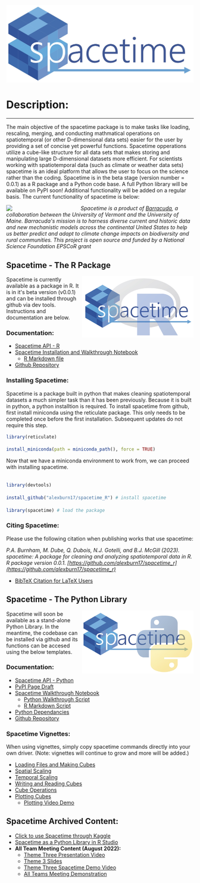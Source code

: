 ![spacetime logo](img/barraLogo.png)

# Description:

***
The main objective of the spacetime package is to make tasks like loading, rescaling, merging, and conducting mathmatical operations on spatiotemporal (or other D-dimensional data sets) easier for the user by providing a set of concise yet powerful functions. Spacetime opperations utilize a cube-like structure for all data sets that makes storing and manipulating large D-dimensional datasets more efficient. For scientists working with spatiotemporal data (such as climate or weather data sets) spacetime is an ideal platform that allows the user to focus on the science rather than the coding. Spacetime is in the beta stage (version number = 0.0.1) as a R package and a Python code base. A full Python library will be available on PyPI soon! Additional functionality will be added on a regular basis. The current functionality of spacetime is below:

<img src="img/barracuda_logo_final.png" width="200" align="left">

*Spacetime is a product of [Barracuda](https://biobarracuda.org/), a collaboration between the University of Vermont and the University of Maine. Barracuda's mission is to harness diverse current and historic data and new mechanistic models across the continental United States to help us better predict and adapt to climate change impacts on biodiversity and rural communities. This project is open source and funded by a National Science Foundation EPSCoR grant*






## Spacetime - The R Package 



<img src="img/st_R.png" width="300" align="right">


Spacetime is currently available as a package in R. It is in it's beta version (v0.0.1) and can be installed through github via dev tools. Instructions and documentation are below.




### Documentation: 
* [Spacetime API - R](documents/api-r.md)
* [Spacetime Installation and Walkthrough Notebook](spaceTime_vignettes/spacetimeDoc.html)
	* [R Markdown file](templates/spacetimeDoc.Rmd)
* [Github Repository](https://github.com/alexburn17/spacetime_r)

### Installing Spacetime:
Spacetime is a package built in python that makes cleaning spatiotemporal datasets a much simpler task than it has been previously. Because it is built in python, a python installtion is required. To install spacetime from github, first install miniconda using the reticulate package. This only needs to be completed once before the first installation. Subsequent updates do not require this step.

```r
library(reticulate)

install_miniconda(path = miniconda_path(), force = TRUE)
```


Now that we have a miniconda environment to work from, we can proceed with installing spacetime.

```r

library(devtools)

install_github("alexburn17/spacetime_R") # install spacetime

library(spacetime) # load the package

```

### Citing Spacetime:

Please use the following citation when publishing works that use spacetime:

*P.A. Burnham, M. Dube, Q. Dubois, N.J. Gotelli, and B.J. McGill (2023). spacetime: A package for cleaning and analyzing spatiotemporal data in
R. R package version 0.0.1. [https://github.com/alexburn17/spacetime_r](https://github.com/alexburn17/spacetime_r)*

* [BibTeX Citation for LaTeX Users](documents/spacetime_bibtex.txt)

## Spacetime - The Python Library 



<img src="img/st_Py.png" width="300" align="right"> 



Spacetime will soon be available as a stand-alone Python Library. In the meantime, the codebase can be installed via github and its functions can be accesed using the below templates.





### Documentation: 
* [Spacetime API - Python](documents/api.md)
* [PyPI Page Draft](documents/description.md)
* [Spacetime Walkthrough Notebook](spaceTime_vignettes/spacetime_walkthrough.html)
	* [Python Walkthrough Script](templates/spacetime_walkthrough.py) 
	* [R Markdown Script](templates/spacetime_walkthrough.Rmd)
* [Python Dependancies](documents/requires.txt)
* [Github Repository](https://github.com/alexburn17/spacetime_demo)

### Spacetime Vignettes:
When using vignettes, simply copy spacetime commands directly into your own driver. (Note: vignettes will continue to grow and more will be added.)

* [Loading Files and Making Cubes](spaceTime_vignettes/readingFiles.html)
* [Spatial Scaling](spaceTime_vignettes/scaling.html)
* [Temporal Scaling](spaceTime_vignettes/scalingTime.html)
* [Writing and Reading Cubes](spaceTime_vignettes/readAndWrite.html)
* [Cube Operations](spaceTime_vignettes/cubeOps.html)
* [Plotting Cubes](spaceTime_vignettes/plotting.html)
	* [Plotting Video Demo](https://youtu.be/qOAcEe4S32g) 



## Spacetime Archived Content:


* [Click to use Spacetime through Kaggle](spacetimeKaggle.md)
* [Spacetime as a Python Library in R Studio](pythonViaR.md)
* **All Team Meeting Content (August 2022):**
	* [Theme Three Presentation Video](https://www.youtube.com/watch?v=RIKNoj4rkmE)
	* [Theme 3 Slides](documents/All_Team_Theme3.pptx)
	* [Theme Three Spacetime Demo Video](https://www.youtube.com/watch?v=6yP55cXeoN4)
	* [All Teams Meeting Demonstration](spaceTime_vignettes/AllTeams_Demo.html)







